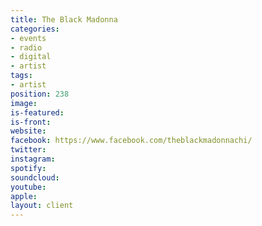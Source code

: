 ```yaml
---
title: The Black Madonna
categories:
- events
- radio
- digital
- artist
tags:
- artist
position: 238
image: 
is-featured: 
is-front: 
website: 
facebook: https://www.facebook.com/theblackmadonnachi/
twitter: 
instagram: 
spotify: 
soundcloud: 
youtube: 
apple: 
layout: client
---
```


